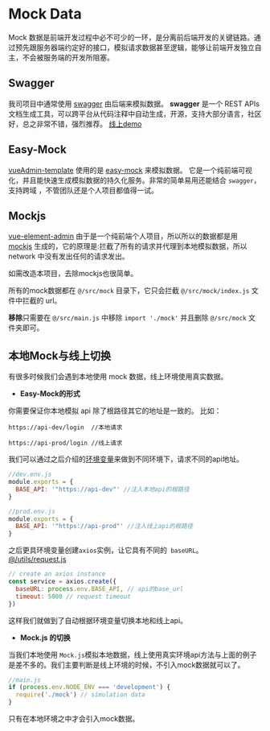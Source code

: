 # Mock Data
Mock 数据是前端开发过程中必不可少的一环，是分离前后端开发的关键链路。通过预先跟服务器端约定好的接口，模拟请求数据甚至逻辑，能够让前端开发独立自主，不会被服务端的开发所阻塞。

## Swagger
我司项目中通常使用 [swagger](https://swagger.io/) 由后端来模拟数据。
**swagger** 是一个 REST APIs 文档生成工具，可以跨平台从代码注释中自动生成，开源，支持大部分语言，社区好，总之非常不错，强烈推荐。
[线上demo](http://petstore.swagger.io/?_ga=2.222649619.983598878.1509960455-2044209180.1509960455#/pet/addPet)

## Easy-Mock
[vueAdmin-template](https://github.com/PanJiaChen/vueAdmin-template) 使用的是 [easy-mock](https://easy-mock.com/login) 来模拟数据。
它是一个纯前端可视化，并且能快速生成模拟数据的持久化服务。非常的简单易用还能结合 `swagger`，支持跨域 ，不管团队还是个人项目都值得一试。

## Mockjs
[vue-element-admin](https://github.com/PanJiaChen/vue-element-admin) 由于是一个纯前端个人项目，所以所以的数据都是用    [mockjs](https://github.com/nuysoft/Mock) 生成的，它的原理是:拦截了所有的请求并代理到本地模拟数据，所以 network 中没有发出任何的请求发出。

如需改造本项目，去除mockjs也很简单。

所有的mock数据都在 `@/src/mock` 目录下，它只会拦截 `@/src/mock/index.js` 文件中拦截的 url。

**移除**只需要在 `@/src/main.js` 中移除 `import './mock'` 并且删除 `@/src/mock` 文件夹即可。

## 本地Mock与线上切换

有很多时候我们会遇到本地使用 mock 数据，线上环境使用真实数据。

- **Easy-Mock的形式**

你需要保证你本地模拟 api 除了根路径其它的地址是一致的。
比如：

```
https://api-dev/login  //本地请求

https://api-prod/login //线上请求
```

我们可以通过之后介绍的[环境变量](/zh/guide/essentials/deploy.html#环境变量)来做到不同环境下，请求不同的api地址。

```js
//dev.env.js
module.exports = {
  BASE_API: '"https://api-dev"' //注入本地api的根路径
}
```

```js
//prod.env.js
module.exports = {
  BASE_API: '"https://api-prod"' //注入线上api的根路径
}
```

之后更具环境变量创建`axios`实例，让它具有不同的` baseURL`。 [@/utils/request.js](https://github.com/PanJiaChen/vue-element-admin/blob/master/src/utils/request.js)

```js
// create an axios instance
const service = axios.create({
  baseURL: process.env.BASE_API, // api的base_url
  timeout: 5000 // request timeout
})
```

这样我们就做到了自动根据环境变量切换本地和线上api。

- **Mock.js 的切换**

当我们本地使用 `Mock.js`模拟本地数据，线上使用真实环境api方法与上面的例子是差不多的。我们主要判断是线上环境的时候，不引入mock数据就可以了。

```js
//main.js
if (process.env.NODE_ENV === 'development') {
  require('./mock') // simulation data
}
```
只有在本地环境之中才会引入mock数据。
